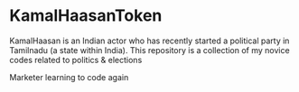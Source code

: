 # KamalHaasanToken
KamalHaasan is an Indian actor who has recently started a political party in Tamilnadu (a state within India). This repository is a collection of my novice codes related to politics &amp; elections

Marketer learning to code again
